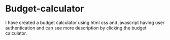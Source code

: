 # Budget-calculator
I have created a budget calculator using html css and javascript having user authentication and can see more description by clicking the budget calculator.
